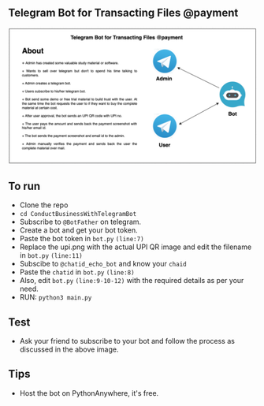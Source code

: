 ## Telegram Bot for Transacting Files @payment

![about](about.png)

## To run
* Clone the repo
* `cd ConductBusinessWithTelegramBot`
* Subscribe to `@BotFather` on telegram.
* Create a bot and get your bot token.
* Paste the bot token in `bot.py` `(line:7)`
* Replace the upi.png with the actual UPI QR image and edit the filename in `bot.py` `(line:11)`
* Subscibe to `@chatid_echo_bot` and know your `chaid`
* Paste the `chatid` in `bot.py` `(line:8)`
* Also, edit `bot.py` `(line:9-10-12)` with the required details as per your need.
* RUN: `python3 main.py`


## Test
* Ask your friend to subscribe to your bot and follow the process as discussed in the above image.

## Tips
* Host the bot on PythonAnywhere, it's free.
